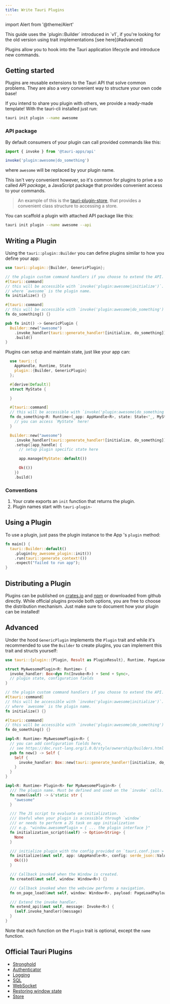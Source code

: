 ```yaml
---
title: Write Tauri Plugins
---
```


import Alert from '@theme/Alert'

<Alert title="Note" icon="info-alt">
This guide uses the `plugin::Builder` introduced in `v1`, if you're looking for the old version using trait implementations [see here](#advanced)
</Alert>

Plugins allow you to hook into the Tauri application lifecycle and introduce new commands.

## Getting started

Plugins are reusable extensions to the Tauri API that solve common problems. They are also a very convenient way to structure your own code base!

If you intend to share you plugin with others, we provide a ready-made template! With the tauri-cli installed just run:

```sh
tauri init plugin --name awesome
```

### API package

By default consumers of your plugin can call provided commands like this:

```ts
import { invoke } from '@tauri-apps/api'

invoke('plugin:awesome|do_something')
```
where `awesome` will be replaced by your plugin name.

This isn't very convenient however, so it's common for plugins to prive a so called *API package*, a JavaScript package that provides convenient access to your commands.

> An example of this is the [tauri-plugin-store](https://github.com/tauri-apps/tauri-plugin-store), that provides a convenient class structure to accessing a store.

You can scaffold a plugin with attached API package like this:

```sh
tauri init plugin --name awesome --api
```

## Writing a Plugin

Using the `tauri::plugin::Builder` you can define plugins similar to how you define your app:

```rust
use tauri::plugin::{Builder, GenericPlugin};

// the plugin custom command handlers if you choose to extend the API.
#[tauri::command]
// this will be accessible with `invoke('plugin:awesome|initialize')`.
// where `awesome` is the plugin name.
fn initialize() {}

#[tauri::command]
// this will be accessible with `invoke('plugin:awesome|do_something')`.
fn do_something() {}

pub fn init() -> GenericPlugin {
  Builder::new("awesome")
    .invoke_handler(tauri::generate_handler![initialize, do_something])
    .build()
}
```

Plugins can setup and maintain state, just like your app can:

```rust
  use tauri::{
    AppHandle, Runtime, State
    plugin::{Builder, GenericPlugin}
  };

  #[derive(Default)]
  struct MyState {

  }

  #[tauri::command]
  // this will be accessible with `invoke('plugin:awesome|do_something')`.
  fn do_something<R: Runtime>(_app: AppHandle<R>, state: State<'_, MyState>) {
    // you can access `MyState` here!
  }

  Builder::new("awesome")
    .invoke_handler(tauri::generate_handler![initialize, do_something])
    .setup(|app_handle| {
      // setup plugin specific state here

      app.manage(MyState::default())

      Ok(())
    })
    .build()
```

### Conventions

1. Your crate exports an `init` function that returns the plugin.
2. Plugin names start with `tauri-plugin-`

## Using a Plugin

To use a plugin, just pass the plugin instance to the App
's `plugin` method:

```rust
fn main() {
  tauri::Builder::default()
    .plugin(my_awesome_plugin::init())
    .run(tauri::generate_context!())
    .expect("failed to run app");
}
```

## Distributing a Plugin

Plugins can be published on [crates.io](https://crates.io) and [npm](https://npmjs.com) or downloaded from github directly. While official plugins provide both options, you are free to choose the distribution mechanism. Just make sure to document how your plugin can be installed!

## Advanced

Under the hood `GenericPlugin` implements the `Plugin` trait and while it's recommended to use the `Builder` to create plugins, you can implement this trait and structs yourself:

```rust
use tauri::{plugin::{Plugin, Result as PluginResult}, Runtime, PageLoadPayload, Window, Invoke, AppHandle};

struct MyAwesomePlugin<R: Runtime> {
  invoke_handler: Box<dyn Fn(Invoke<R>) + Send + Sync>,
  // plugin state, configuration fields
}

// the plugin custom command handlers if you choose to extend the API.
#[tauri::command]
// this will be accessible with `invoke('plugin:awesome|initialize')`.
// where `awesome` is the plugin name.
fn initialize() {}

#[tauri::command]
// this will be accessible with `invoke('plugin:awesome|do_something')`.
fn do_something() {}

impl<R: Runtime> MyAwesomePlugin<R> {
  // you can add configuration fields here,
  // see https://doc.rust-lang.org/1.0.0/style/ownership/builders.html
  pub fn new() -> Self {
    Self {
      invoke_handler: Box::new(tauri::generate_handler![initialize, do_something]),
    }
  }
}

impl<R: Runtime> Plugin<R> for MyAwesomePlugin<R> {
  /// The plugin name. Must be defined and used on the `invoke` calls.
  fn name(&self) -> &'static str {
    "awesome"
  }

  /// The JS script to evaluate on initialization.
  /// Useful when your plugin is accessible through `window`
  /// or needs to perform a JS task on app initialization
  /// e.g. "window.awesomePlugin = { ... the plugin interface }"
  fn initialization_script(&self) -> Option<String> {
    None
  }

  /// initialize plugin with the config provided on `tauri.conf.json > plugins > $yourPluginName` or the default value.
  fn initialize(&mut self, app: &AppHandle<R>, config: serde_json::Value) -> PluginResult<()> {
    Ok(())
  }

  /// Callback invoked when the Window is created.
  fn created(&mut self, window: Window<R>) {}

  /// Callback invoked when the webview performs a navigation.
  fn on_page_load(&mut self, window: Window<R>, payload: PageLoadPayload) {}

  /// Extend the invoke handler.
  fn extend_api(&mut self, message: Invoke<R>) {
    (self.invoke_handler)(message)
  }
}
```

Note that each function on the `Plugin` trait is optional, except the `name` function.

## Official Tauri Plugins

- [Stronghold](https://github.com/tauri-apps/tauri-plugin-stronghold)
- [Authenticator](https://github.com/tauri-apps/tauri-plugin-authenticator)
- [Logging](https://github.com/tauri-apps/tauri-plugin-log)
- [SQL](https://github.com/tauri-apps/tauri-plugin-sql)
- [WebSocket](https://github.com/tauri-apps/tauri-plugin-websocket)
- [Restoring window state](https://github.com/tauri-apps/tauri-plugin-window-state)
- [Store](https://github.com/tauri-apps/tauri-plugin-store)
